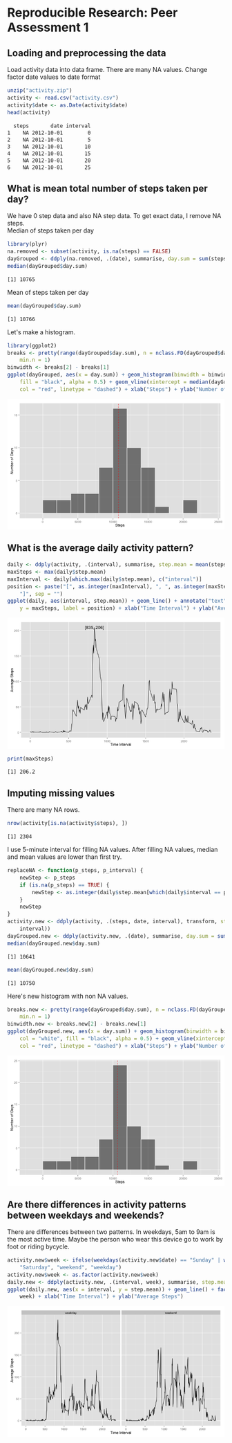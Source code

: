 # Reproducible Research: Peer Assessment 1


## Loading and preprocessing the data
Load activity data into data frame. There are many NA values. 
Change factor date values to date format

```r
unzip("activity.zip")
activity <- read.csv("activity.csv")
activity$date <- as.Date(activity$date)
head(activity)
```

```
  steps       date interval
1    NA 2012-10-01        0
2    NA 2012-10-01        5
3    NA 2012-10-01       10
4    NA 2012-10-01       15
5    NA 2012-10-01       20
6    NA 2012-10-01       25
```

## What is mean total number of steps taken per day?  
We have 0 step data and also NA step data. To get exact data, I remove NA steps.  
Median of steps taken per day

```r
library(plyr)
na.removed <- subset(activity, is.na(steps) == FALSE)
dayGrouped <- ddply(na.removed, .(date), summarise, day.sum = sum(steps, na.rm = TRUE))
median(dayGrouped$day.sum)
```

```
[1] 10765
```
Mean of steps taken per day

```r
mean(dayGrouped$day.sum)
```

```
[1] 10766
```
  
Let's make a histogram.

```r
library(ggplot2)
breaks <- pretty(range(dayGrouped$day.sum), n = nclass.FD(dayGrouped$day.sum), 
    min.n = 1)
binwidth <- breaks[2] - breaks[1]
ggplot(dayGrouped, aes(x = day.sum)) + geom_histogram(binwidth = binwidth, col = "white", 
    fill = "black", alpha = 0.5) + geom_vline(xintercept = median(dayGrouped$day.sum), 
    col = "red", linetype = "dashed") + xlab("Steps") + ylab("Number of Days")
```

<img src="figure/stepsHistogram.png" title="plot of chunk stepsHistogram" alt="plot of chunk stepsHistogram" style="display: block; margin: auto;" />

## What is the average daily activity pattern?

```r
daily <- ddply(activity, .(interval), summarise, step.mean = mean(steps, na.rm = TRUE))
maxSteps <- max(daily$step.mean)
maxInterval <- daily[which.max(daily$step.mean), c("interval")]
position <- paste("[", as.integer(maxInterval), ", ", as.integer(maxSteps), 
    "]", sep = "")
ggplot(daily, aes(interval, step.mean)) + geom_line() + annotate("text", x = maxInterval, 
    y = maxSteps, label = position) + xlab("Time Interval") + ylab("Average Steps")
```

<img src="figure/intevalMean.png" title="plot of chunk intevalMean" alt="plot of chunk intevalMean" style="display: block; margin: auto;" />

```r
print(maxSteps)
```

```
[1] 206.2
```


## Imputing missing values  
There are many NA rows.

```r
nrow(activity[is.na(activity$steps), ])
```

```
[1] 2304
```
I use 5-minute interval for filling NA values. After filling NA values, median 
and mean values are lower than first try.

```r
replaceNA <- function(p_steps, p_interval) {
    newStep <- p_steps
    if (is.na(p_steps) == TRUE) {
        newStep <- as.integer(daily$step.mean[which(daily$interval == p_interval)])
    }
    newStep
}
activity.new <- ddply(activity, .(steps, date, interval), transform, steps = replaceNA(steps, 
    interval))
dayGrouped.new <- ddply(activity.new, .(date), summarise, day.sum = sum(steps))
median(dayGrouped.new$day.sum)
```

```
[1] 10641
```

```r
mean(dayGrouped.new$day.sum)
```

```
[1] 10750
```
Here's new histogram with non NA values.

```r
breaks.new <- pretty(range(dayGrouped$day.sum), n = nclass.FD(dayGrouped$day.sum), 
    min.n = 1)
binwidth.new <- breaks.new[2] - breaks.new[1]
ggplot(dayGrouped.new, aes(x = day.sum)) + geom_histogram(binwidth = binwidth.new, 
    col = "white", fill = "black", alpha = 0.5) + geom_vline(xintercept = median(dayGrouped.new$day.sum), 
    col = "red", linetype = "dashed") + xlab("Steps") + ylab("Number of Days")
```

<img src="figure/newHistogram.png" title="plot of chunk newHistogram" alt="plot of chunk newHistogram" style="display: block; margin: auto;" />


## Are there differences in activity patterns between weekdays and weekends?
There are differences between two patterns. In weekdays, 5am to 9am is the most
active time. Maybe the person who wear this device go to work by foot or riding
bycycle.

```r
activity.new$week <- ifelse(weekdays(activity.new$date) == "Sunday" | weekdays(activity.new$date) == 
    "Saturday", "weekend", "weekday")
activity.new$week <- as.factor(activity.new$week)
daily.new <- ddply(activity.new, .(interval, week), summarise, step.mean = mean(steps))
ggplot(daily.new, aes(x = interval, y = step.mean)) + geom_line() + facet_grid(. ~ 
    week) + xlab("Time Interval") + ylab("Average Steps")
```

<img src="figure/weekPlot.png" title="plot of chunk weekPlot" alt="plot of chunk weekPlot" style="display: block; margin: auto;" />



